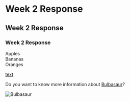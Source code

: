 # Week 2 Response  

## Week 2 Response  

### Week 2 Response

Apples  
Bananas  
Oranges

[text](URL)  

Do you want to know more information about [Bulbasaur](https://www.pokemon.com/us/pokedex/bulbasaur)?  

![Bulbasaur](https://images.app.goo.gl/gY12fCiCgaoMiX5E8)

